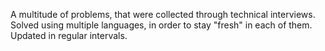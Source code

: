 A multitude of problems, that were collected through technical interviews. Solved using multiple languages, in order to stay "fresh" in each of them. Updated in regular intervals.
